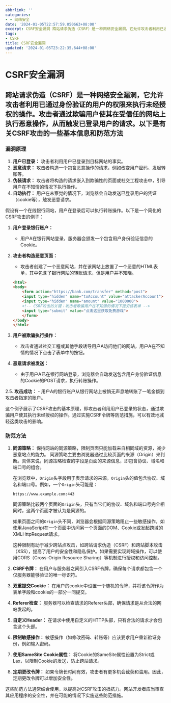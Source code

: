 ```yaml
---
abbrlink: ''
categories:
- - 网络安全
date: '2024-01-05T22:57:59.050663+08:00'
excerpt: CSRF安全漏洞 跨站请求伪造（CSRF）是一种网络安全漏洞，它允许攻击者利用已通过身份验证的用户的权限来执行未经授权的操作。攻击者通过欺骗用户使其在受信任的网站上执行恶意操作，从而触发已登录用户的请...
tags:
- CSRF
title: CSRF安全漏洞
updated: '2024-01-05T23:22:35.644+08:00'
---
```

# CSRF安全漏洞

## 跨站请求伪造（CSRF）是一种网络安全漏洞，它允许攻击者利用已通过身份验证的用户的权限来执行未经授权的操作。攻击者通过欺骗用户使其在受信任的网站上执行恶意操作，从而触发已登录用户的请求。以下是有关CSRF攻击的一些基本信息和防范方法

### 漏洞原理

1. **用户已登录：** 攻击者利用用户已登录到目标网站的事实。
2. **恶意请求：** 攻击者构造一个包含恶意操作的请求，例如改变用户密码、发起转账等。
3. **伪装请求：** 攻击者将构造的请求嵌入到欺骗性的页面或社交工程攻击中，引导用户在不知情的情况下执行操作。
4. **自动执行：** 用户在未察觉的情况下，浏览器会自动发送已登录用户的凭证（cookie等），触发恶意请求。

假设有一个在线银行网站，用户在登录后可以执行转账操作。以下是一个简化的CSRF攻击的例子：

1. **用户登录银行账户：**
    - 用户A在银行网站登录，服务器会颁发一个包含用户身份验证信息的Cookie。

2. **攻击者构造恶意页面：**
    - 攻击者创建了一个恶意网站，并在该网站上放置了一个恶意的HTML表单，其中包含了银行网站的转账请求，但是用户并不知晓。

    ```html
    <html>
    <body>
        <form action="https://bank.com/transfer" method="post">
        <input type="hidden" name="toAccount" value="attackerAccount">
        <input type="hidden" name="amount" value="1000000">
        <!-- CSRF攻击的关键：攻击者欺骗用户在不知情的情况下提交该表单 -->
        <input type="submit" value="点击这里获取免费游戏">
        </form>
    </body>
    </html>
    ```

3. **用户被欺骗执行操作：**
    - 攻击者通过社交工程或其他手段诱导用户A访问他们的网站，用户A在不知情的情况下点击了表单中的按钮。

4. **恶意请求被发送：**
    - 由于用户A已在银行网站登录，浏览器会自动发送包含用户身份验证信息的Cookie的POST请求，执行转账操作。

2.5.  **攻击成功：**
    - 用户A的银行账户从银行网站上被悄无声息地转账了一笔金额到攻击者指定的账户。

这个例子展示了CSRF攻击的基本原理，即攻击者利用用户已登录的状态，通过欺骗用户使其执行未经授权的操作。通过实施CSRF令牌等防范措施，可以有效地减轻这类攻击的影响。

### 防范方法

1. **同源策略：** 保持网站的同源策略，限制页面只能加载来自相同域的资源，减少恶意站点的能力。
    同源策略主要由浏览器通过比较页面的来源（Origin）来判断。具体来说，同源策略检查的字段是页面的来源信息，即包含协议、域名和端口号的组合。

    在浏览器中，`Origin`头字段用于表示请求的来源。`Origin`头的值包含协议、域名和端口号。例如，一个`Origin`头可能是：

    ```code
    https://www.example.com:443
    ```

    同源策略比较两个页面的`Origin`头，只有当它们的协议、域名和端口号完全相同时，这两个页面才被认为是同源的。

    如果页面之间的`Origin`头不同，浏览器会根据同源策略阻止一些敏感操作，如使用JavaScript在一个页面中访问另一个页面的DOM、Cookie或发起跨域的XMLHttpRequest请求。

    这种限制有助于减少跨站点攻击，如跨站请求伪造（CSRF）和跨站脚本攻击（XSS），提高了用户的安全性和隐私保护。如果需要实现跨域操作，可以使用CORS（Cross-Origin Resource Sharing）等机制进行授权和访问控制。
2. **CSRF令牌：** 在用户与服务器之间引入CSRF令牌，确保每个请求都包含一个仅服务器能够验证的唯一标识符。
3. **双重提交Cookie：** 在用户的cookie中设置一个随机的令牌，并将该令牌作为表单字段和cookie的一部分一同提交。
4. **Referer检查：** 服务器可以检查请求的Referer头部，确保请求是从合法的网站发起的。
5. **自定义Header：** 在请求中使用自定义的HTTP头部，只有合法的请求才会包含这个头部。
6. **限制敏感操作：** 敏感操作（如修改密码、转账等）应该要求用户重新验证身份，例如输入密码。
7. **使用SameSite Cookie属性：** 将Cookie的SameSite属性设置为Strict或Lax，以限制Cookie的发送，防止跨站请求。
8. **定期更改令牌：** 如果令牌长时间有效，攻击者有更多机会截获和滥用。因此，定期更改令牌可以增加安全性。

这些防范方法通常结合使用，以提高对CSRF攻击的抵抗力。网站开发者应当审查其应用程序的安全性，并在可能的情况下实施这些防范措施。

